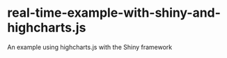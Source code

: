 # real-time-example-with-shiny-and-highcharts.js
An example using highcharts.js with the Shiny framework
